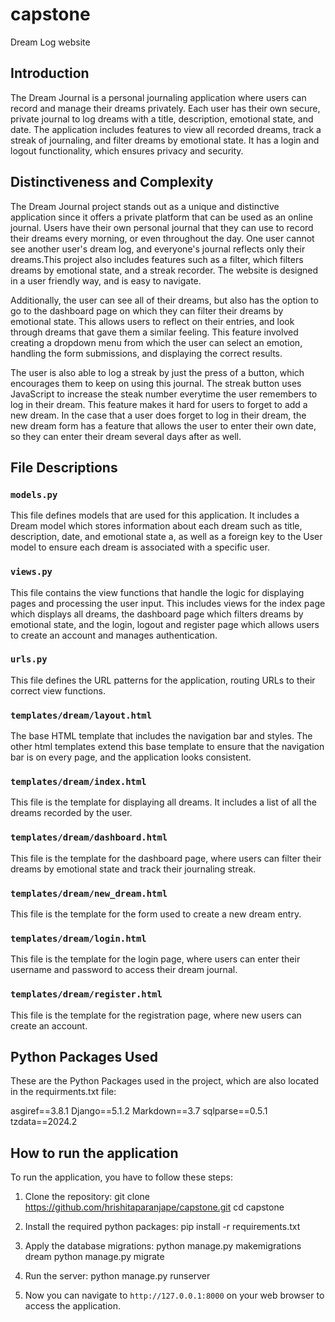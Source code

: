 # capstone
Dream Log website

## Introduction

The Dream Journal is a personal journaling application where users can record and manage their dreams privately. Each user has their own secure, private journal to log dreams with a title, description, emotional state, and date. The application includes features to view all recorded dreams, track a streak of journaling, and filter dreams by emotional state. It has a login and logout functionality, which ensures privacy and security.

## Distinctiveness and Complexity

The Dream Journal project stands out as a unique and distinctive application since it offers a private platform that can be used as an online journal. Users have their own personal journal that they can use to record their dreams every morning, or even throughout the day. One user cannot see another user's dream log, and everyone's journal reflects only their dreams.This project also includes features such as a filter, which filters dreams by emotional state, and a streak recorder. The website is designed in a user friendly way, and is easy to navigate.

Additionally, the user can see all of their dreams, but also has the option to go to the dashboard page on which they can filter their dreams by emotional state. This allows users to reflect on their entries, and look through dreams that gave them a similar feeling. This feature involved creating a dropdown menu from which the user can select an emotion, handling the form submissions, and displaying the correct results.

The user is also able to log a streak by just the press of a button, which encourages them to keep on using this journal. The streak button uses JavaScript to increase the steak number everytime the user remembers to log in their dream. This feature makes it hard for users to forget to add a new dream. In the case that a user does forget to log in their dream, the new dream form has a feature that allows the user to enter their own date, so they can enter their dream several days after as well.

## File Descriptions

### `models.py`
This file defines models that are used for this application. It includes a Dream model which stores information about each dream such as title, description, date, and emotional state a, as well as a foreign key to the User model to ensure each dream is associated with a specific user.

### `views.py`
This file contains the view functions that handle the logic for displaying pages and processing the user input. This includes views for the index page which displays all dreams, the dashboard page which filters dreams by emotional state, and the login, logout and register page which allows users to create an account and manages authentication.

### `urls.py`
This file defines the URL patterns for the application, routing URLs to their correct view functions.

### `templates/dream/layout.html`
The base HTML template that includes the navigation bar and styles. The other html templates extend this base template to ensure that the navigation bar is on every page, and the application looks consistent.

### `templates/dream/index.html`
This file is the template for displaying all dreams. It includes a list of all the dreams recorded by the user.

### `templates/dream/dashboard.html`
This file is the template for the dashboard page, where users can filter their dreams by emotional state and track their journaling streak.

### `templates/dream/new_dream.html`
This file is the template for the form used to create a new dream entry.

### `templates/dream/login.html`
This file is the template for the login page, where users can enter their username and password to access their dream journal.

### `templates/dream/register.html`
This file is the template for the registration page, where new users can create an account.

## Python Packages Used
These are the Python Packages used in the project, which are also located in the requirments.txt file:

asgiref==3.8.1
Django==5.1.2
Markdown==3.7
sqlparse==0.5.1
tzdata==2024.2

## How to run the application
To run the application, you have to follow these steps:
1. Clone the repository:
    git clone https://github.com/hrishitaparanjape/capstone.git
    cd capstone

2. Install the required python packages:
    pip install -r requirements.txt

4. Apply the database migrations:
    python manage.py makemigrations dream
    python manage.py migrate

6. Run the server:
    python manage.py runserver

7. Now you can navigate to `http://127.0.0.1:8000` on your web browser to access the application.










